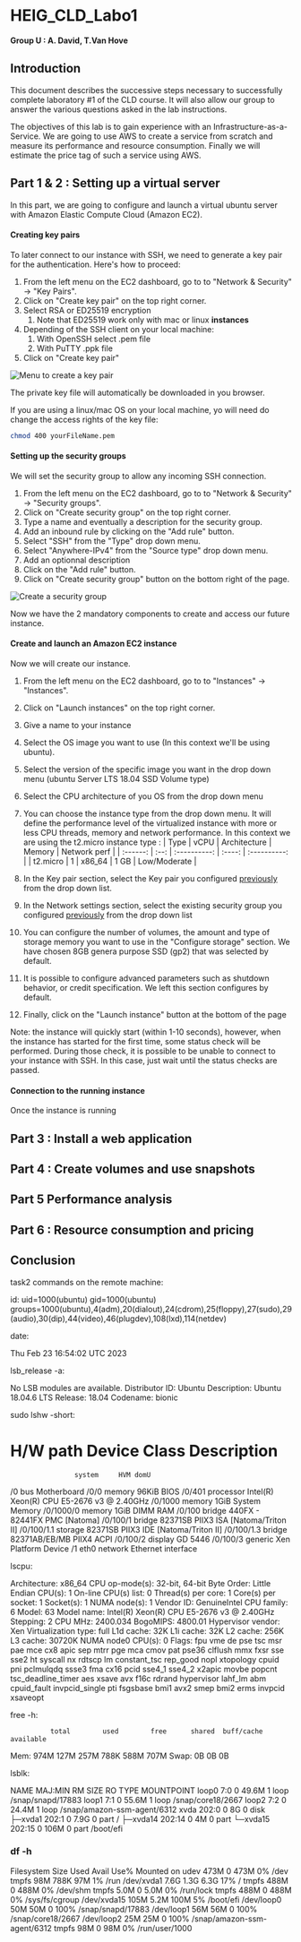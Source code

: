 # HEIG_CLD_Labo1

**Group U : A. David, T.Van Hove**

## Introduction

This document describes the successive steps necessary to successfully complete laboratory #1 of the CLD course. It will also allow our group to answer the various questions asked in the lab instructions.

The objectives of this lab is to gain experience with an Infrastructure-as-a-Service. We are going to use  AWS to create a service from scratch and measure its performance and resource consumption. Finally we will estimate the price tag of such a service using AWS.

## Part 1 & 2 : Setting up a virtual server

In this part, we are going to configure and launch a virtual ubuntu server with Amazon Elastic Compute Cloud (Amazon EC2). 

#### Creating key pairs

To later connect to our instance with SSH, we need to generate a key pair for the authentication. Here's how to proceed:

1. From the left menu on the EC2 dashboard, go to to "Network & Security" -> "Key Pairs".
2. Click on "Create key pair" on the top right corner.
3. Select RSA or ED25519 encryption
   1. Note that ED25519 work only with mac or linux **instances**
4. Depending of the SSH client on your local machine:
   1. With OpenSSH select .pem file
   2. With PuTTY .ppk file
5. Click on "Create key pair"

![Menu to create a key pair](img/keyPair.png)

The private key file will automatically be downloaded in you browser.

If you are using a linux/mac OS on your local machine, yo will need do change the access rights of the key file:

```bash
chmod 400 yourFileName.pem
```

#### Setting up the security groups

We will set the security group to allow any incoming SSH connection.

1. From the left menu on the EC2 dashboard, go to to "Network & Security" -> "Security groups".
2. Click on "Create security group" on the top right corner.
3. Type a name and eventually a description for the security group.
4. Add an inbound rule by clicking on the "Add rule" button.
5. Select "SSH" from the "Type" drop down menu.
6. Select "Anywhere-IPv4" from the "Source type" drop down menu.
7. Add an optionnal description
8. Click on the "Add rule" button.
9. Click on "Create security group" button on the bottom right of the page.

![Create a security group](img/CreateSecurityGroup.png)

Now we have the 2 mandatory components to create and access our future instance.

#### Create and launch an Amazon EC2 instance

Now we will create our instance.

1. From the left menu on the EC2 dashboard, go to to "Instances" -> "Instances".

2. Click on "Launch instances" on the top right corner.

3. Give a name to your instance

4. Select the OS image you want to use (In this context we'll be using ubuntu).

5. Select the version of the specific image you want in the drop down menu (ubuntu Server LTS 18.04 SSD Volume type)

6. Select the CPU architecture of you OS from the drop down menu

7. You can choose the instance type from the drop down menu. It will define the performance level of the virtualized instance with more or less CPU threads, memory and network performance. In this context we are using the t2.micro instance type :
   |   Type   | vCPU | Architecture | Memory | Network perf |
   | :------: | :--: | :----------: | :----: | :----------: |
   | t2.micro |  1   |    x86_64    |  1 GB  | Low/Moderate |

8. In the Key pair section, select the Key pair you configured [previously](#Creating-key-pairs) from the drop down list.

9. In the Network settings section, select the existing security group you configured [previously](#Setting-up-the-security-groups) from the drop down list

10. You can configure the number of volumes, the amount and type of storage memory you want to use in the "Configure storage" section. We have chosen 8GB genera purpose SSD (gp2) that was selected by default.

11. It is possible to configure advanced parameters such as shutdown behavior, or credit specification. We left this section configures by default.

12. Finally, click on the "Launch instance" button at the bottom of the page

Note: the instance will quickly start (within 1-10 seconds), however, when the instance has started for the first time, some status check will be performed. During those check, it is possible to be unable to connect to your instance with SSH. In this case, just wait until the status checks are passed.

#### Connection to the running instance

Once the instance is running

## Part 3 : Install a web application

## Part 4 : Create volumes and use snapshots

## Part 5 Performance analysis

## Part 6 : Resource consumption and pricing

## Conclusion



task2 commands on the remote machine:



id:
uid=1000(ubuntu) gid=1000(ubuntu) groups=1000(ubuntu),4(adm),20(dialout),24(cdrom),25(floppy),27(sudo),29(audio),30(dip),44(video),46(plugdev),108(lxd),114(netdev)



date:

Thu Feb 23 16:54:02 UTC 2023



lsb_release -a:

No LSB modules are available.
Distributor ID: Ubuntu
Description:    Ubuntu 18.04.6 LTS
Release:        18.04
Codename:       bionic



sudo lshw -short:

H/W path    Device  Class      Description
==========================================
                    system     HVM domU
/0                  bus        Motherboard
/0/0                memory     96KiB BIOS
/0/401              processor  Intel(R) Xeon(R) CPU E5-2676 v3 @ 2.40GHz
/0/1000             memory     1GiB System Memory
/0/1000/0           memory     1GiB DIMM RAM
/0/100              bridge     440FX - 82441FX PMC [Natoma]
/0/100/1            bridge     82371SB PIIX3 ISA [Natoma/Triton II]
/0/100/1.1          storage    82371SB PIIX3 IDE [Natoma/Triton II]
/0/100/1.3          bridge     82371AB/EB/MB PIIX4 ACPI
/0/100/2            display    GD 5446
/0/100/3            generic    Xen Platform Device
/1          eth0    network    Ethernet interface



lscpu:

Architecture:        x86_64
CPU op-mode(s):      32-bit, 64-bit
Byte Order:          Little Endian
CPU(s):              1
On-line CPU(s) list: 0
Thread(s) per core:  1
Core(s) per socket:  1
Socket(s):           1
NUMA node(s):        1
Vendor ID:           GenuineIntel
CPU family:          6
Model:               63
Model name:          Intel(R) Xeon(R) CPU E5-2676 v3 @ 2.40GHz
Stepping:            2
CPU MHz:             2400.034
BogoMIPS:            4800.01
Hypervisor vendor:   Xen
Virtualization type: full
L1d cache:           32K
L1i cache:           32K
L2 cache:            256K
L3 cache:            30720K
NUMA node0 CPU(s):   0
Flags:               fpu vme de pse tsc msr pae mce cx8 apic sep mtrr pge mca cmov pat pse36 clflush mmx fxsr sse sse2 ht syscall nx rdtscp lm constant_tsc rep_good nopl xtopology cpuid pni pclmulqdq ssse3 fma cx16 pcid sse4_1 sse4_2 x2apic movbe popcnt tsc_deadline_timer aes xsave avx f16c rdrand hypervisor lahf_lm abm cpuid_fault invpcid_single pti fsgsbase bmi1 avx2 smep bmi2 erms invpcid xsaveopt



free -h:

              total        used        free      shared  buff/cache   available
Mem:           974M        127M        257M        788K        588M        707M
Swap:            0B          0B          0B



lsblk:

NAME     MAJ:MIN RM  SIZE RO TYPE MOUNTPOINT
loop0      7:0    0 49.6M  1 loop /snap/snapd/17883
loop1      7:1    0 55.6M  1 loop /snap/core18/2667
loop2      7:2    0 24.4M  1 loop /snap/amazon-ssm-agent/6312
xvda     202:0    0    8G  0 disk
├─xvda1  202:1    0  7.9G  0 part /
├─xvda14 202:14   0    4M  0 part
└─xvda15 202:15   0  106M  0 part /boot/efi



### df -h

Filesystem      Size  Used Avail Use% Mounted on
udev            473M     0  473M   0% /dev
tmpfs            98M  788K   97M   1% /run
/dev/xvda1      7.6G  1.3G  6.3G  17% /
tmpfs           488M     0  488M   0% /dev/shm
tmpfs           5.0M     0  5.0M   0% /run/lock
tmpfs           488M     0  488M   0% /sys/fs/cgroup
/dev/xvda15     105M  5.2M  100M   5% /boot/efi
/dev/loop0       50M   50M     0 100% /snap/snapd/17883
/dev/loop1       56M   56M     0 100% /snap/core18/2667
/dev/loop2       25M   25M     0 100% /snap/amazon-ssm-agent/6312
tmpfs            98M     0   98M   0% /run/user/1000



```

```